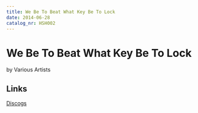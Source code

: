 ```yaml
---
title: We Be To Beat What Key Be To Lock
date: 2014-06-28
catalog_nr: HSH002
---
```


# We Be To Beat What Key Be To Lock
by Various Artists

## Links
[Discogs](https://www.discogs.com/Home-Street-Home-We-Be-To-Beat-What-Key-Be-To-Lock/release/5835903)
